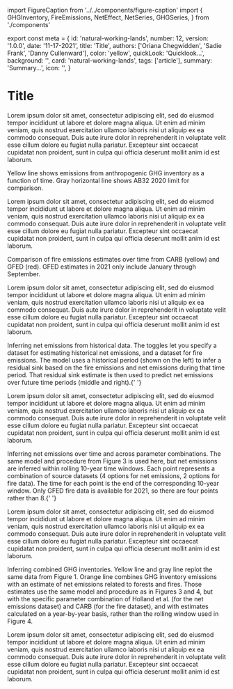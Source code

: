 import FigureCaption from '../../components/figure-caption'
import {
  GHGInventory,
  FireEmissions,
  NetEffect,
  NetSeries,
  GHGSeries,
} from './components'

export const meta = {
  id: 'natural-working-lands',
  number: 12,
  version: '1.0.0',
  date: '11-17-2021',
  title: 'Title',
  authors: ['Oriana Chegwidden', 'Sadie Frank', 'Danny Cullenward'],
  color: 'yellow',
  quickLook: 'Quicklook...',
  background: '',
  card: 'natural-working-lands',
  tags: ['article'],
  summary: 'Summary...',
  icon: '',
}

# Title

Lorem ipsum dolor sit amet, consectetur adipiscing elit, sed do eiusmod tempor incididunt ut labore et dolore magna aliqua. Ut enim ad minim veniam, quis nostrud exercitation ullamco laboris nisi ut aliquip ex ea commodo consequat. Duis aute irure dolor in reprehenderit in voluptate velit esse cillum dolore eu fugiat nulla pariatur. Excepteur sint occaecat cupidatat non proident, sunt in culpa qui officia deserunt mollit anim id est laborum.

<GHGInventory />
<FigureCaption number={1}>
  Yellow line shows emissions from anthropogenic GHG inventory as a function of
  time. Gray horizontal line shows AB32 2020 limit for comparison.
</FigureCaption>

Lorem ipsum dolor sit amet, consectetur adipiscing elit, sed do eiusmod tempor incididunt ut labore et dolore magna aliqua. Ut enim ad minim veniam, quis nostrud exercitation ullamco laboris nisi ut aliquip ex ea commodo consequat. Duis aute irure dolor in reprehenderit in voluptate velit esse cillum dolore eu fugiat nulla pariatur. Excepteur sint occaecat cupidatat non proident, sunt in culpa qui officia deserunt mollit anim id est laborum.

<FireEmissions />
<FigureCaption number={2}>
  Comparison of fire emissions estimates over time from CARB (yellow) and GFED
  (red). GFED estimates in 2021 only include January through September.
</FigureCaption>

Lorem ipsum dolor sit amet, consectetur adipiscing elit, sed do eiusmod tempor incididunt ut labore et dolore magna aliqua. Ut enim ad minim veniam, quis nostrud exercitation ullamco laboris nisi ut aliquip ex ea commodo consequat. Duis aute irure dolor in reprehenderit in voluptate velit esse cillum dolore eu fugiat nulla pariatur. Excepteur sint occaecat cupidatat non proident, sunt in culpa qui officia deserunt mollit anim id est laborum.

<NetEffect />
<FigureCaption number={3}>
  Inferring net emissions from historical data. The toggles let you specify a
  dataset for estimating historical net emissions, and a dataset for fire
  emissions. The model uses a historical period (shown on the left) to infer a
  residual sink based on the fire emissions and net emissions during that time
  period. That residual sink estimate is then used to predict net emissions over
  future time periods (middle and right).{' '}
</FigureCaption>

Lorem ipsum dolor sit amet, consectetur adipiscing elit, sed do eiusmod tempor incididunt ut labore et dolore magna aliqua. Ut enim ad minim veniam, quis nostrud exercitation ullamco laboris nisi ut aliquip ex ea commodo consequat. Duis aute irure dolor in reprehenderit in voluptate velit esse cillum dolore eu fugiat nulla pariatur. Excepteur sint occaecat cupidatat non proident, sunt in culpa qui officia deserunt mollit anim id est laborum.

<NetSeries />
<FigureCaption number={4}>
  Inferring net emissions over time and across parameter combinations. The same
  model and procedure from Figure 3 is used here, but net emissions are inferred
  within rolling 10-year time windows. Each point represents a combination of
  source datasets (4 options for net emissions, 2 options for fire data). The
  time for each point is the end of the corresponding 10-year window. Only GFED
  fire data is available for 2021, so there are four points rather than 8.{' '}
</FigureCaption>

Lorem ipsum dolor sit amet, consectetur adipiscing elit, sed do eiusmod tempor incididunt ut labore et dolore magna aliqua. Ut enim ad minim veniam, quis nostrud exercitation ullamco laboris nisi ut aliquip ex ea commodo consequat. Duis aute irure dolor in reprehenderit in voluptate velit esse cillum dolore eu fugiat nulla pariatur. Excepteur sint occaecat cupidatat non proident, sunt in culpa qui officia deserunt mollit anim id est laborum.

<GHGSeries />
<FigureCaption number={5}>
  Inferring combined GHG inventories. Yellow line and gray line replot the same
  data from Figure 1. Orange line combines GHG inventory emissions with an
  estimate of net emissions related to forests and fires. Those estimates use
  the same model and procedure as in Figures 3 and 4, but with the specific
  parameter combination of Holland et al. (for the net emissions dataset) and
  CARB (for the fire dataset), and with estimates calculated on a year-by-year
  basis, rather than the rolling window used in Figure 4.
</FigureCaption>

Lorem ipsum dolor sit amet, consectetur adipiscing elit, sed do eiusmod tempor incididunt ut labore et dolore magna aliqua. Ut enim ad minim veniam, quis nostrud exercitation ullamco laboris nisi ut aliquip ex ea commodo consequat. Duis aute irure dolor in reprehenderit in voluptate velit esse cillum dolore eu fugiat nulla pariatur. Excepteur sint occaecat cupidatat non proident, sunt in culpa qui officia deserunt mollit anim id est laborum.
